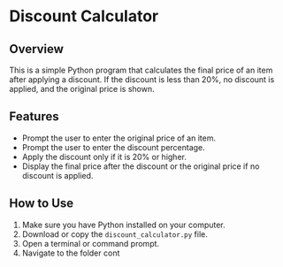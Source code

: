 # Discount Calculator

## Overview
This is a simple Python program that calculates the final price of an item after applying a discount. If the discount is less than 20%, no discount is applied, and the original price is shown.

## Features
- Prompt the user to enter the original price of an item.
- Prompt the user to enter the discount percentage.
- Apply the discount only if it is 20% or higher.
- Display the final price after the discount or the original price if no discount is applied.

## How to Use
1. Make sure you have Python installed on your computer.
2. Download or copy the `discount_calculator.py` file.
3. Open a terminal or command prompt.
4. Navigate to the folder cont
